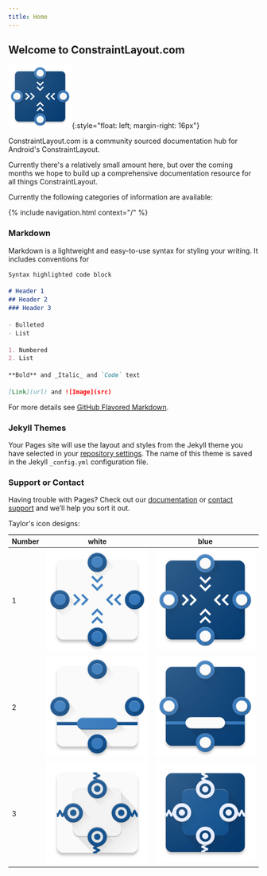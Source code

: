 ```yaml
---
title: Home
---
```


## Welcome to ConstraintLayout.com

![Logo](/assets/images/Icon1_128_blue.png){:style="float: left; margin-right: 16px"}

ConstraintLayout.com is a community sourced documentation hub for Android's ConstraintLayout.

Currently there's a relatively small amount here, but over the coming months we hope to build up a comprehensive documentation resource
for all things ConstraintLayout.

Currently the following categories of information are available:

{% include navigation.html context="/" %}


### Markdown

Markdown is a lightweight and easy-to-use syntax for styling your writing. It includes conventions for

```markdown
Syntax highlighted code block

# Header 1
## Header 2
### Header 3

- Bulleted
- List

1. Numbered
2. List

**Bold** and _Italic_ and `Code` text

[Link](url) and ![Image](src)
```

For more details see [GitHub Flavored Markdown](https://guides.github.com/features/mastering-markdown/).

### Jekyll Themes

Your Pages site will use the layout and styles from the Jekyll theme you have selected in your [repository settings](https://github.com/StylingAndroid/sandbox/settings). The name of this theme is saved in the Jekyll `_config.yml` configuration file.

### Support or Contact

Having trouble with Pages? Check out our [documentation](https://help.github.com/categories/github-pages-basics/) or [contact support](https://github.com/contact) and we’ll help you sort it out.

Taylor's icon designs:

Number|white|blue
------|-----|-----
1|![Icon 1](/assets/images/Icon1_512.png)|![Icon 1](/assets/images/Icon1_512_blue.png)
2|![Icon 2](/assets/images/Icon2_512.png)|![Icon 2](/assets/images/Icon2_512_blue.png)
3|![Icon 3](/assets/images/Icon3_512.png)|![Icon 3](/assets/images/Icon3_512_blue.png)

